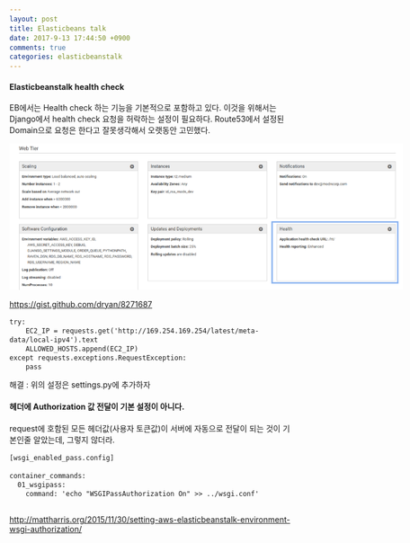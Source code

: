 ```yaml
---
layout: post
title: Elasticbeans talk
date: 2017-9-13 17:44:50 +0900
comments: true
categories: elasticbeanstalk
---
```


#### Elasticbeanstalk health check
EB에서는 Health check 하는 기능을 기본적으로 포함하고 있다. 이것을 위해서는 Django에서 health check 요청을 허락하는 설정이 필요하다.
Route53에서 설정된 Domain으로 요청은 한다고 잘못생각해서 오랫동안 고민했다.

<img src="images/elasticbeans-health-check-0913.png" style="max-width:700px">

https://gist.github.com/dryan/8271687

    try:
        EC2_IP = requests.get('http://169.254.169.254/latest/meta-data/local-ipv4').text
        ALLOWED_HOSTS.append(EC2_IP)
    except requests.exceptions.RequestException:
        pass

해결 : 위의 설정은 settings.py에 추가하자


#### 헤더에 Authorization 값 전달이 기본 설정이 아니다.
request에 호함된 모든 헤더값(사용자 토큰값)이 서버에 자동으로 전달이 되는 것이 기본인줄 알았는데, 그렇지 않더라. 

``` 
[wsgi_enabled_pass.config]

container_commands:
  01_wsgipass:
    command: 'echo "WSGIPassAuthorization On" >> ../wsgi.conf'
    
```
http://mattharris.org/2015/11/30/setting-aws-elasticbeanstalk-environment-wsgi-authorization/
